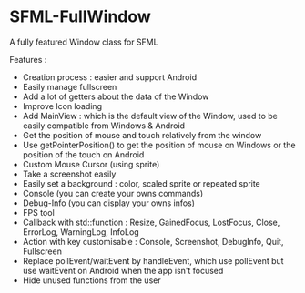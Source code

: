 # SFML-FullWindow

A fully featured Window class for SFML

Features :
- Creation process : easier and support Android
- Easily manage fullscreen
- Add a lot of getters about the data of the Window
- Improve Icon loading
- Add MainView : which is the default view of the Window, used to be easily compatible from Windows & Android
- Get the position of mouse and touch relatively from the window
- Use getPointerPosition() to get the position of mouse on Windows or the position of the touch on Android
- Custom Mouse Cursor (using sprite)
- Take a screenshot easily
- Easily set a background : color, scaled sprite or repeated sprite
- Console (you can create your owns commands)
- Debug-Info (you can display your owns infos)
- FPS tool
- Callback with std::function : Resize, GainedFocus, LostFocus, Close, ErrorLog, WarningLog, InfoLog
- Action with key customisable : Console, Screenshot, DebugInfo, Quit, Fullscreen
- Replace pollEvent/waitEvent by handleEvent, which use pollEvent but use waitEvent on Android when the app isn't focused
- Hide unused functions from the user